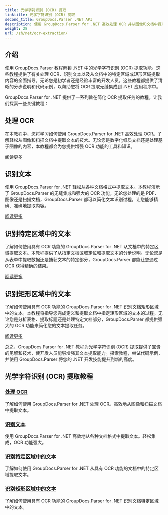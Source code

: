 ```yaml
---
title: 光学字符识别 (OCR) 提取
linktitle: 光学字符识别 (OCR) 提取
second_title: GroupDocs.Parser .NET API
description: 使用 GroupDocs.Parser for .NET 高效处理 OCR 并从图像和文档中提取文本。立即增强您的 OCR 功能！
weight: 28
url: /zh/net/ocr-extraction/
---
```


## 介绍

使用 GroupDocs.Parser 教程解锁 .NET 中的光学字符识别 (OCR) 提取功能。这些教程提供了有关处理 OCR、识别文本以及从文档中的特定区域或矩形区域提取内容的全面指导。无论您是初学者还是经验丰富的开发人员，这些教程都提供了清晰的分步说明和代码示例，以帮助您将 OCR 提取无缝集成到 .NET 应用程序中。

GroupDocs.Parser for .NET 提供了一系列旨在简化 OCR 提取任务的教程。让我们探索一些关键教程：

## 处理 OCR
在本教程中，您将学习如何使用 GroupDocs.Parser for .NET 高效处理 OCR。了解轻松从图像和扫描文档中提取文本的技术。无论您是数字化纸质文档还是处理基于图像的内容，本教程都会为您提供增强 OCR 功能的工具和知识。

[阅读更多](./handling-ocr/)

## 识别文本
使用 GroupDocs.Parser for .NET 轻松从各种文档格式中提取文本。本教程演示了 GroupDocs.Parser 的无缝集成和强大的 OCR 功能。无论您处理的是 PDF、图像还是扫描文档，GroupDocs.Parser 都可以简化文本识别过程，让您能够精确、准确地提取内容。

[阅读更多](./recognizing-text/)

## 识别特定区域中的文本
了解如何使用具有 OCR 功能的 GroupDocs.Parser for .NET 从文档中的特定区域提取文本。本教程提供了从指定文档区域定位和提取文本的分步说明。无论您是从表单中提取数据还是捕获文本的特定部分，GroupDocs.Parser 都能让您通过 OCR 获得精确的结果。

[阅读更多](./recognizing-text-in-specific-areas/)

## 识别矩形区域中的文本
了解如何使用具有 OCR 功能的 GroupDocs.Parser for .NET 识别文档矩形区域中的文本。本教程将指导您完成定义和提取文档中指定矩形区域的文本的过程。无论您是分析表格、提取标题还是处理特定文档部分，GroupDocs.Parser 都提供强大的 OCR 功能来简化您的文本提取任务。

[阅读更多](./recognizing-text-in-rectangular-regions/)

总之，GroupDocs.Parser for .NET 教程为光学字符识别 (OCR) 提取提供了宝贵的见解和技术，使开发人员能够增强其文本提取能力。探索教程，尝试代码示例，并使用 GroupDocs.Parser 将您的 .NET 开发技能提升到新的高度。
## 光学字符识别 (OCR) 提取教程
### [处理 OCR](./handling-ocr/)
了解如何使用 GroupDocs.Parser for .NET 处理 OCR。高效地从图像和扫描文档中提取文本。
### [识别文本](./recognizing-text/)
使用 GroupDocs.Parser for .NET 高效地从各种文档格式中提取文本。轻松集成，OCR 功能强大。
### [识别特定区域中的文本](./recognizing-text-in-specific-areas/)
了解如何使用 GroupDocs.Parser for .NET 从具有 OCR 功能的文档中的特定区域提取文本。
### [识别矩形区域中的文本](./recognizing-text-in-rectangular-regions/)
了解如何使用具有 OCR 功能的 GroupDocs.Parser for .NET 识别文档特定区域中的文本。